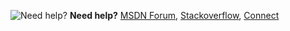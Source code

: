 <Token>![Need help?](media/needhelp_person_icon.png)  **Need help?** [MSDN Forum](https://social.msdn.microsoft.com/Forums/sqlserver/en-US/home?forum=SQLServer2016), [Stackoverflow](https://stackoverflow.com/questions/tagged/sql-server-2016), [Connect](https://connect.microsoft.com/SQLServer/Feedback)</Token>
